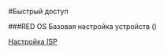 #Быстрый доступ

###RED OS
Базовая настройка устройств ()

[Настройка ISP](https://github.com/zurabchiks/SPb-RCH2024/blob/main/RedOS/ISP.md)